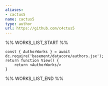 ```yaml
---
aliases:
- cactus5
name: cactus5
type: author
url: https://github.com/c4ctus5
---
```



%% WORKS_LIST_START %%

```datacorejsx
const { AuthorWorks } = await dc.require('basement/datacore/authors.jsx');
return function View() {
    return <AuthorWorks/>
}
```
%% WORKS_LIST_END %%